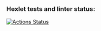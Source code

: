 ### Hexlet tests and linter status:
[![Actions Status](https://github.com/ne-ponime/layout-designer-project-lvl1/workflows/hexlet-check/badge.svg)](https://github.com/ne-ponime/layout-designer-project-lvl1/actions)